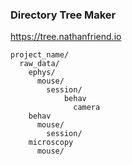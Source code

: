 ### Directory Tree Maker
https://tree.nathanfriend.io
```
project_name/
  raw_data/
    ephys/
      mouse/
        session/
            behav
              camera
    behav
      mouse/
        session/
    microscopy
      mouse/
      

```
